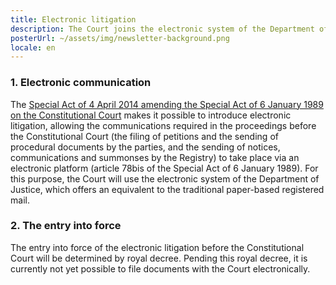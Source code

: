 ```yaml
---
title: Electronic litigation
description: The Court joins the electronic system of the Department of Justice
posterUrl: ~/assets/img/newsletter-background.png
locale: en
---
```


### 1\. Electronic communication

The <a href="https://www.const-court.be/public/base/nl/BW_LS_2014_04_04.pdf" aria-label="Click on the link to download the pdf" target="blank"> Special Act of 4 April 2014 amending the Special Act of 6 January 1989 on the Constitutional Court</a> makes it possible to introduce electronic litigation, allowing the communications required in the proceedings before the Constitutional Court (the filing of petitions and the sending of procedural documents by the parties, and the sending of notices, communications and summonses by the Registry) to take place via an electronic platform (article 78bis of the Special Act of 6 January 1989). For this purpose, the Court will use the electronic system of the Department of Justice, which offers an equivalent to the traditional paper-based registered mail.


### 2\. The entry into force

The entry into force of the electronic litigation before the Constitutional Court will be determined by royal decree. Pending this royal decree, it is currently not yet possible to file documents with the Court electronically.
